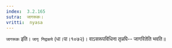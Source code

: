 ```yaml
---
index:  3.2.165
sutra:  जागरूकः।
vritti:  nyasa
---
```


`जागरूकः` इति। `जागृ निद्राक्षये` (धा।पा।१०७२)। वाऽसरूपविधिना तृन्नपि-- जागरितेति भवति॥
